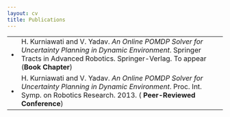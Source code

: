 ```yaml
---
layout: cv
title: Publications
---
```

<table class="project">
  <tbody>
    <tr>
    </tr>
    <tr>
      <td class="bullet">•</td>
      <td class="left">H. Kurniawati and V. Yadav. <i>An Online POMDP Solver for Uncertainty Planning in Dynamic Environment</i>. 
Springer Tracts in Advanced Robotics. Springer-Verlag. To appear (<b>Book Chapter</b>)</td>
    </tr>
    <tr>
      <td class="bullet">•</td>
      <td class="left">H. Kurniawati and V. Yadav. <i>An Online POMDP Solver for Uncertainty Planning in Dynamic Environment</i>.
Proc. Int. Symp. on Robotics Research. 2013. ( <b>Peer-Reviewed Conference</b>)</td>
    </tr>
    <!--tr>
      <td class="bullet">•</td>
      <td class="left">Obtained <b>99.31, 99.93, 99.92</b> percentile in IITJEE, AIEEE & UPSEE</td>
      <td class="right">2009</td>
    </tr-->
  </tbody>
</table>
